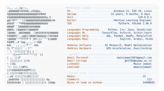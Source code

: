 <picture>
  <source srcset="https://raw.githubusercontent.com/mmazinjameel/mmazinjameel/main/dark_mode.svg?v=1754873975" media="(prefers-color-scheme: dark)">
  <img src="https://raw.githubusercontent.com/mmazinjameel/mmazinjameel/main/light_mode.svg?v=1754873975">
</picture>
